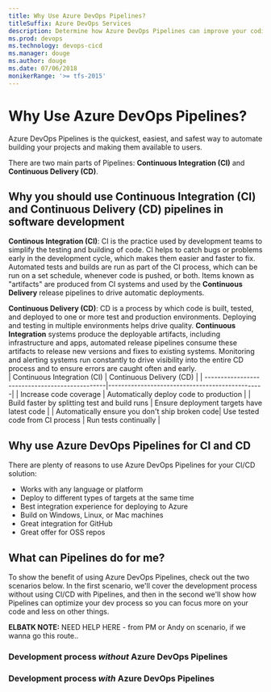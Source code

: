 ```yaml
---
title: Why Use Azure DevOps Pipelines?
titleSuffix: Azure DevOps Services
description: Determine how Azure DevOps Pipelines can improve your coding environment and code delivery.
ms.prod: devops
ms.technology: devops-cicd
ms.manager: douge
ms.author: douge
ms.date: 07/06/2018
monikerRange: '>= tfs-2015'
---
```


# Why Use Azure DevOps Pipelines?

Azure DevOps Pipelines is the quickest, easiest, and safest way to automate building your projects and making them available to users.

There are two main parts of Pipelines: **Continuous Integration (CI)** and **Continuous Delivery (CD)**.

## Why you should use Continuous Integration (CI) and Continuous Delivery (CD) pipelines in software development

**Continous Integration (CI)**: CI is the practice used by development teams to simplify the testing and building of code. CI helps to catch bugs or problems early in the development cycle, which makes them easier and faster to fix. Automated tests and builds are run as part of the CI process, which can be run on a set schedule, whenever code is pushed, or both. Items known as "artifacts" are produced from CI systems and used by the **Continuous Delivery** release pipelines to drive automatic deployments.

**Continuous Delivery (CD)**: CD is a process by which code is built, tested, and deployed to one or more test and production environments. Deploying and testing in multiple environments helps drive quality. **Continuous Integration** systems produce the deployable artifacts, including infrastructure and apps, automated release pipelines consume these artifacts to release new versions and fixes to existing systems. Monitoring and alerting systems run constantly to drive visibility into the entire CD process and to ensure errors are caught often and early.
<br>
| Continuous Integration (CI)                    |  Continuous Delivery (CD)                      |
| -----------------------------------------------|------------------------------------------------|
| Increase code coverage                         | Automatically deploy code to production        |
| Build faster by splitting test and build runs  | Ensure deployment targets have latest code     |
| Automatically ensure you don't ship broken code| Use tested code from CI process
| Run tests continually                          |

## Why use Azure DevOps Pipelines for CI and CD

There are plenty of reasons to use Azure DevOps Pipelines for your CI/CD solution:

* Works with any language or platform
* Deploy to different types of targets at the same time
* Best integration experience for deploying to Azure
* Build on Windows, Linux, or Mac machines
* Great integration for GitHub
* Great offer for OSS repos

## What can Pipelines do for me?

To show the benefit of using Azure DevOps Pipelines, check out the two scenarios below. In the first scenario, we'll cover the development process without using CI/CD with Pipelines, and then in the second we'll show how Pipelines can optimize your dev process so you can focus more on your code and less on other things.

**ELBATK NOTE:** NEED HELP HERE - from PM or Andy on scenario, if we wanna go this route..

### Development process _without_ Azure DevOps Pipelines

### Development process _with_ Azure DevOps Pipelines


